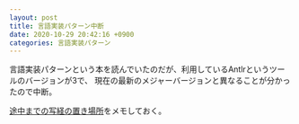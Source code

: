```yaml
---
layout: post
title: 言語実装パターン中断
date: 2020-10-29 20:42:16 +0900
categories: 言語実装パターン
---
```


言語実装パターンという本を読んでいたのだが、利用しているAntlrというツールのバージョンが3で、
現在の最新のメジャーバージョンと異なることが分かったので中断。

[途中までの写経の置き場所][github]をメモしておく。

[github]: https://github.com/hotoku/language-implementation-pattern-learning/
